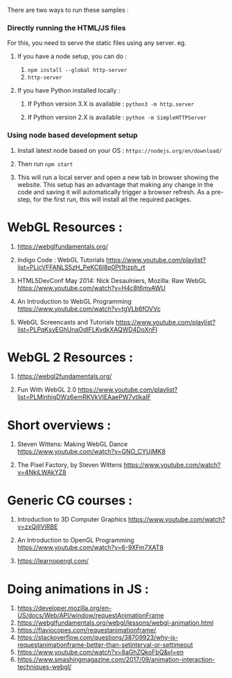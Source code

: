 There are two ways to run these samples : 

### Directly running the HTML/JS files

For this, you need to serve the static files using any server. eg.

1. If you have a node setup, you can do :
	1. `npm install --global http-server` 
	1. `http-server`

1. If you have Python installed locally : 

	1. If Python version 3.X is available :
	`python3 -m http.server`

	2. If Python version 2.X is available :
	`python -m SimpleHTTPServer`

### Using node based development setup 

1. Install latest node based on your OS : `https://nodejs.org/en/download/`

2. Then run `npm start`

3. This will run a local server and open a new tab in browser showing the website. This setup has an advantage that making any change in the code and saving it will automatically trigger a browser refresh. As a pre-step, for the first run, this will install all the required packges.


# WebGL Resources : 

1.  https://webglfundamentals.org/

2. Indigo Code : WebGL Tutorials
https://www.youtube.com/playlist?list=PLjcVFFANLS5zH_PeKC6I8p0Pt1hzph_rt

3. HTML5DevConf May 2014: Nick Desaulniers, Mozilla: Raw WebGL
https://www.youtube.com/watch?v=H4c8t6myAWU

4. An Introduction to WebGL Programming
https://www.youtube.com/watch?v=tgVLb6fOVVc

5. WebGL Screencasts and Tutorials
https://www.youtube.com/playlist?list=PLPqKsyEGhUnaOdIFLKvdkXAQWD4DoXnFl

# WebGL 2 Resources : 

1. https://webgl2fundamentals.org/

2. Fun With WebGL 2.0
https://www.youtube.com/playlist?list=PLMinhigDWz6emRKVkVIEAaePW7vtIkaIF

# Short overviews : 

1. Steven Wittens: Making WebGL Dance
https://www.youtube.com/watch?v=GNO_CYUjMK8

2. The Pixel Factory, by Steven Wittens
https://www.youtube.com/watch?v=4NkjLWAkYZ8


# Generic CG courses :

1. Introduction to 3D Computer Graphics
https://www.youtube.com/watch?v=zxQjlIViRBE

2. An Introduction to OpenGL Programming
https://www.youtube.com/watch?v=6-9XFm7XAT8

3. https://learnopengl.com/



# Doing animations in JS :

1. https://developer.mozilla.org/en-US/docs/Web/API/window/requestAnimationFrame
2. https://webglfundamentals.org/webgl/lessons/webgl-animation.html
3. https://flaviocopes.com/requestanimationframe/
4. https://stackoverflow.com/questions/38709923/why-is-requestanimationframe-better-than-setinterval-or-settimeout
5. https://www.youtube.com/watch?v=8aGhZQkoFbQ&vl=en
6. https://www.smashingmagazine.com/2017/09/animation-interaction-techniques-webgl/

